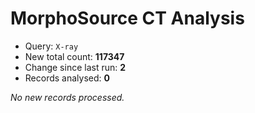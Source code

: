 # MorphoSource CT Analysis

* Query: `X-ray`
* New total count: **117347**
* Change since last run: **2**
* Records analysed: **0**

_No new records processed._